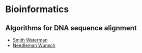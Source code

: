 # Bioinformatics

## Algorithms for DNA sequence alignment

* [Smith Waterman](SmithWaterman.md)
* [Needleman Wunsch](NeedlemanWunsch.md)
